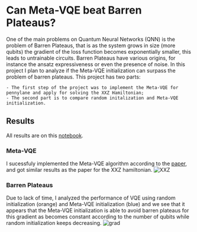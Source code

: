 # Can Meta-VQE beat Barren Plateaus?

One of the main problems on Quantum Neural Networks (QNN) is the problem of Barren Plateaus, that is as the system grows in size (more qubits) the gradient of the loss function becomes exponentially smaller, this leads to untrainable circuits. Barren Plateaus have various origins, for instance the ansatz expressiveness or even the presence of noise.
In this project I plan to analyze if the Meta-VQE initialization can surpass the problem of barren plateaus. 
This project has two parts:

    - The first step of the project was to implement the Meta-VQE for pennylane and apply for solving the XXZ Hamiltonian;
    - The second part is to compare random initalization and Meta-VQE initialization.



## Results
All results are on this [notebook](https://nbviewer.jupyter.org/github/nahumsa/qhack21/blob/master/Meta_VQE_Pennylane.ipynb).

### Meta-VQE
I sucessfuly implemented the Meta-VQE algorithm according to the [paper](https://arxiv.org/abs/2009.13545), and got similar results as the paper for the XXZ hamiltonian.
![XXZ](https://github.com/nahumsa/qhack21/blob/master/images/XXZ.png)

### Barren Plateaus

Due to lack of time, I analyzed the performance of VQE using random initialization (orange) and Meta-VQE initialization (blue) and we see that it appears that the Meta-VQE initialization is able to avoid barren plateaus for this gradient as becomes constant according to the number of qubits while random initialization keeps decreasing.
![grad](https://github.com/nahumsa/qhack21/blob/master/images/grad.png)